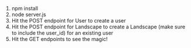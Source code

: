 1. npm install
2. node server.js
2. Hit the POST endpoint for User to create a user
3. Hit the POST endpoint for Landscape to create a Landscape (make sure to include the user_id) for an existing user
4. Hit the GET endpoints to see the magic!